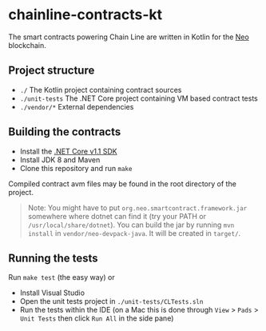 # chainline-contracts-kt

The smart contracts powering Chain Line are written in Kotlin for the [Neo](https://neo.org) blockchain.

## Project structure

* `./` The Kotlin project containing contract sources
* `./unit-tests` The .NET Core project containing VM based contract tests
* `./vendor/*` External dependencies

## Building the contracts

* Install the [.NET Core v1.1 SDK](https://github.com/dotnet/core/releases)
* Install JDK 8 and Maven
* Clone this repository and run `make`

Compiled contract avm files may be found in the root directory of the project.

> Note: You might have to put `org.neo.smartcontract.framework.jar` somewhere where dotnet can find it (try your PATH or `/usr/local/share/dotnet`). You can build the jar by running `mvn install` in `vendor/neo-devpack-java`. It will be created in `target/`.

## Running the tests

Run `make test` (the easy way) or

* Install Visual Studio
* Open the unit tests project in `./unit-tests/CLTests.sln`
* Run the tests within the IDE (on a Mac this is done through `View` > `Pads` > `Unit Tests` then click `Run All` in the side pane)

